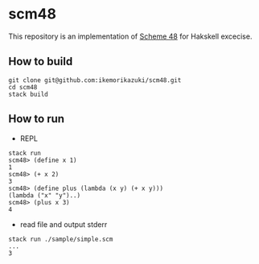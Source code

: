 # scm48

This repository is an implementation of [Scheme 48](https://ja.wikibooks.org/wiki/48時間でSchemeを書こう) for Hakskell excecise.

## How to build

```
git clone git@github.com:ikemorikazuki/scm48.git
cd scm48
stack build
```
## How to run 

- REPL
```
stack run
scm48> (define x 1)
1
scm48> (+ x 2)
3
scm48> (define plus (lambda (x y) (+ x y)))
(lambda ("x" "y")..)
scm48> (plus x 3)
4
```

- read file and output stderr
```
stack run ./sample/simple.scm
...
3
```